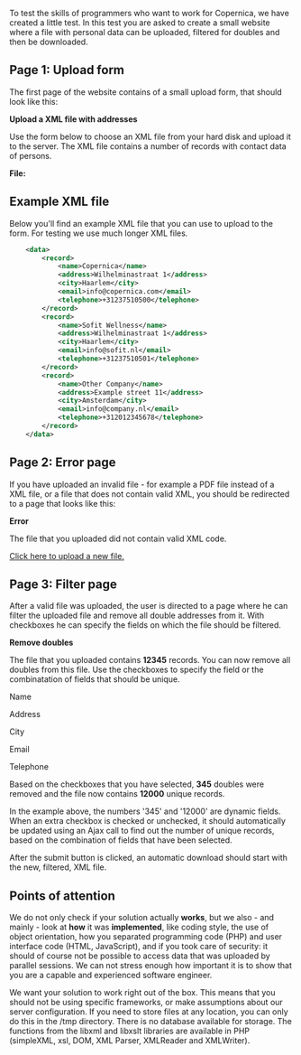 To test the skills of programmers who want to work for Copernica, we
have created a little test. In this test you are asked to create a small
website where a file with personal data can be uploaded, filtered for
doubles and then be downloaded.

Page 1: Upload form
-------------------

The first page of the website contains of a small upload form, that
should look like this:

**Upload a XML file with addresses**

Use the form below to choose an XML file from your hard disk and upload
it to the server. The XML file contains a number of records with contact
data of persons.

**File:**

Example XML file
----------------

Below you'll find an example XML file that you can use to upload to the
form. For testing we use much longer XML files.

```xml
    <data>
        <record>
            <name>Copernica</name>
            <address>Wilhelminastraat 1</address>
            <city>Haarlem</city>
            <email>info@copernica.com</email>
            <telephone>+31237510500</telephone>
        </record>
        <record>
            <name>Sofit Wellness</name>
            <address>Wilhelminastraat 1</address>
            <city>Haarlem</city>
            <email>info@sofit.nl</email>
            <telephone>+31237510501</telephone>
        </record>
        <record>
            <name>Other Company</name>
            <address>Example street 11</address>
            <city>Amsterdam</city>
            <email>info@company.nl</email>
            <telephone>+312012345678</telephone>
        </record>
    </data>
```

Page 2: Error page
------------------

If you have uploaded an invalid file - for example a PDF file instead of
a XML file, or a file that does not contain valid XML, you should be
redirected to a page that looks like this:

**Error**

The file that you uploaded did not contain valid XML code.

[Click here to upload a new file.](# "Click here to upload a new file.")

Page 3: Filter page
-------------------

After a valid file was uploaded, the user is directed to a page where he
can filter the uploaded file and remove all double addresses from it.
With checkboxes he can specify the fields on which the file should be
filtered.

**Remove doubles**

The file that you uploaded contains **12345** records. You can now
remove all doubles from this file. Use the checkboxes to specify the
field or the combinatation of fields that should be unique.

Name

Address

City

Email

Telephone

Based on the checkboxes that you have selected, **345** doubles were
removed and the file now contains **12000** unique records.

In the example above, the numbers '345' and '12000' are dynamic fields.
When an extra checkbox is checked or unchecked, it should automatically
be updated using an Ajax call to find out the number of unique records,
based on the combination of fields that have been selected.

After the submit button is clicked, an automatic download should start
with the new, filtered, XML file.

Points of attention
-------------------

We do not only check if your solution actually **works**, but we also -
and mainly - look at **how** it was **implemented**, like coding style,
the use of object orientation, how you separated programming code (PHP)
and user interface code (HTML, JavaScript), and if you took care of
security: it should of course not be possible to access data that was
uploaded by parallel sessions. We can not stress enough how important it
is to show that you are a capable and experienced software engineer.

We want your solution to work right out of the box. This means that you
should not be using specific frameworks, or make assumptions about our
server configuration. If you need to store files at any location, you
can only do this in the /tmp directory. There is no database available
for storage. The functions from the libxml and libxslt libraries are
available in PHP (simpleXML, xsl, DOM, XML Parser, XMLReader and
XMLWriter).
